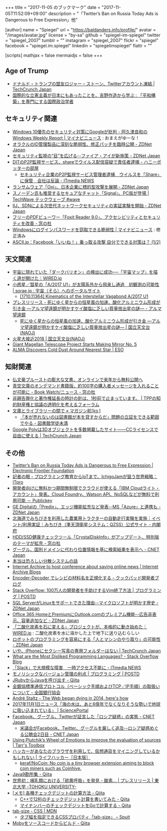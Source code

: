 +++
title = "2017-11-05 のブックマーク"
date =  "2017-11-05T11:52:09+09:00"
description = "「Twitter’s Ban on Russia Today Ads is Dangerous to Free Expression」他"

[author]
name      = "Spiegel"
url       = "https://baldanders.info/profile/"
avatar    = "/images/avatar.jpg"
license   = "by-sa"
github    = "spiegel-im-spiegel"
twitter   = "spiegel_2007"
tumblr    = ""
instagram = "spiegel_2007"
flickr    = "spiegel"
facebook  = "spiegel.im.spiegel"
linkedin  = "spiegelimspiegel"
flattr    = ""

[scripts]
  mathjax = false
  mermaidjs = false
+++

## Age of Trump

- [ドナルド・トランプの盟友ロジャー・ストーン、Twitterアカウント凍結 | TechCrunch Japan](http://jp.techcrunch.com/2017/10/30/20171029twitter-bans-a-scrooge/)
- [国際的な立憲主義が日本にもあったことを、吉野作造から学ぶ : 「平和構築」を専門にする国際政治学者](http://shinodahideaki.blog.jp/archives/21861249.html)

## セキュリティ関連

- [Windows 10優先のセキュリティ対策にGoogleが批判 - 阿久津良和のWindows Weekly Report | マイナビニュース](http://news.mynavi.jp/articles/2017/10/30/windows10report/) : おまえがゆーな！
- [オラクルのID管理製品に深刻な脆弱性、修正パッチを臨時公開 - ZDNet Japan](https://japan.zdnet.com/article/35109647/)
- [セキュリティ監視の“目”を広げる--ファイア・アイが新施策 - ZDNet Japan](https://japan.zdnet.com/article/35109662/)
- [DITのP2P監視サービス、shareでウイルス配信容疑で責任者逮捕 - ハニーポッターの部屋](http://connect24h.hatenablog.com/entry/2017/10/31/235344)
    - [セキュリティ企業のP2P監視サービス管理者逮捕　ウイルスを「Share」に保管　会社は反論 - ITmedia NEWS](http://www.itmedia.co.jp/news/articles/1711/02/news087.html)
- [ランサムウェア「Oni」、日本企業に標的型攻撃を展開 - ZDNet Japan](https://japan.zdnet.com/article/35109710/)
- [スノーデン氏も推奨するセキュアなチャット「Signal」、PC版が登場 | TechWave テックウェーブ #wave](http://techwave.jp/archives/introducing-signal-standalone-desktop.html)
- [IIJ、SDNによる次世代ネットワークセキュリティの実証実験を開始 - ZDNet Japan](https://japan.zdnet.com/article/35109734/)
- [フリーのPDFビューワー「Foxit Reader 9.0」、アクセシビリティとセキュリティを改善 - 窓の杜](https://forest.watch.impress.co.jp/docs/news/1089657.html)
- [Windowsにログインパスワードを窃取できる脆弱性 | マイナビニュース](http://news.mynavi.jp/news/2017/11/02/039/) : 修正済み
- [ASCII.jp：Facebook「いいね！」乗っ取る攻撃 自分でできる対策は？ (1/2)](http://ascii.jp/elem/000/001/578/1578586/)

## 天文関連

- [宇宙に隠れていた「ダークバリオン」の検出に成功──「宇宙マップ」を描く道が開けた｜WIRED.jp](https://wired.jp/2017/10/27/dark-baryon/)
- [小惑星／彗星の「A/2017 U1」が太陽系外から飛来し通過　初観測の可能性 | sorae.jp : 宇宙（そら）へのポータルサイト](http://sorae.jp/space/2017_10_30_a2017.html)
    - [[1710.11364] Kinematics of the Interstellar Vagabond A/2017 U1](https://arxiv.org/abs/1710.11364)
- [プレスリリース - 死にゆく星からの恒星風の加速、酸化アルミニウム形成が引き金 ―アルマ望遠鏡が明かすケイ酸塩に乏しい質量放出星の謎― - アルマ望遠鏡](https://alma-telescope.jp/news/press/whya-201711?doing_wp_cron=1509847278.9854331016540527343750)
    - [死にゆく星からの恒星風の加速、酸化アルミニウム形成が引き金 ―アルマ望遠鏡が明かすケイ酸塩に乏しい質量放出星の謎― | 国立天文台(NAOJ)](https://www.nao.ac.jp/news/science/2017/20171102-alma.html)
- [火星大接近2018 | 国立天文台(NAOJ)](https://www.nao.ac.jp/astro/feature/mars2018/)
- [Giant Magellan Telescope Project Starts Making Mirror No. 5](https://www.space.com/38652-giant-magellan-telescope-fifth-mirror-casting.html?utm_content=buffer4c652&utm_medium=social&utm_source=facebook)
- [ALMA Discovers Cold Dust Around Nearest Star | ESO](http://www.eso.org/public/news/eso1735/)

## 知財関連

- [仏文豪プルーストの膨大な文書、オンラインで来年から無料公開へ](http://www.afpbb.com/articles/-/3147987)
- [青空文庫のオンデマンド書籍版、約100字の購入者メッセージを入れることが可能に - Book Watch/ニュース - 窓の杜](https://forest.watch.impress.co.jp/docs/bookwatch/news/1089387.html)
- [非親告罪化と著作権延長の時計の針は、1秒前で止まっています。 | TPPの知的財産権と協議の透明化を考えるフォーラム](http://thinktppip.jp/?p=845)
- [文庫とライブラリーの間で « マガジン航[kɔː]](https://magazine-k.jp/2017/11/01/editors-note-26/)
    - [「本が売れないのは図書館が本を貸すからだ」問題の立証をできる範囲でやる - 図書館学徒未満](http://lovelibrary.hatenablog.com/entry/2017/11/02/143242)
- [Google Polyは3Dオブジェクトを多数掲載したサイト――CCライセンスで自由に使える | TechCrunch Japan](http://jp.techcrunch.com/2017/11/02/20171101google-launches-poly-a-home-for-the-worlds-3d-objects-built-for-creators/)

## その他

- [Twitter’s Ban on Russia Today Ads is Dangerous to Free Expression | Electronic Frontier Foundation](https://www.eff.org/deeplinks/2017/10/twitters-ban-russia-today-ads-dangerous-free-expression)
- [記者の眼 - プログラミング教育からIoTまで、IchigoJamが狙う世界戦略：ITpro](http://itpro.nikkeibp.co.jp/atcl/watcher/14/334361/102500947/?rt=nocnt)
- [開発者向けに無料かつ期間無制限でクラウドが使える「IBM Cloudライト・アカウント」発表。Cloud Foundry、Watson API、NoSQLなどが無料で利用可能 － Publickey](http://www.publickey1.jp/blog/17/IBM_cloud_lite_account.html)
- [GE Digitalの「Predix」、エッジ機能拡充など発表--MS「Azure」と連携も - ZDNet Japan](https://japan.zdnet.com/article/35109539/)
- [北海道でみちびきを利用した農業用トラクターの自動走行実験を実施｜イベント/利用実証｜みちびき（準天頂衛星システム：QZSS）公式サイト - 内閣府](http://qzss.go.jp/events/furano_171030.html)
- [HDD/SSD健康チェックツール「CrystalDiskInfo」がアップデート、特別版のテーマが拡充 - 窓の杜](https://forest.watch.impress.co.jp/docs/news/1088821.html)
- [グーグル、国別ドメインに代わり位置情報を基に検索結果を表示へ - CNET Japan](https://japan.cnet.com/article/35109585/)
- [本当は恐ろしい分散システムの話](https://www.slideshare.net/kumagi/ss-81368169)
- [Internet Archive to host conference about saving online news | Internet Archive Blogs](http://blog.archive.org/2017/10/29/internet-archive-to-host-conference-about-saving-online-news/)
- [Encoder-Decoder でレシピの材料名を正規化する - クックパッド開発者ブログ](http://techlife.cookpad.com/entry/2017/10/30/080102)
- [Stack Overflow: 100万人の開発者を手助けするVim終了方法 | プログラミング | POSTD](http://postd.cc/stack-overflow-helping-one-million-developers-exit-vim/)
- [SQL ServerがLinuxをサポートできた理由--マイクロソフトが明かす歴史 - ZDNet Japan](https://japan.zdnet.com/article/35109600/)
- [Office 365 HomeとPremiumにOutlook.comのプレミアム機能--広告非表示、容量追加など - ZDNet Japan](https://japan.zdnet.com/article/35109612/)
- [「二酸化炭素を石に変える」プロジェクトが、本格的に動き始めた｜WIRED.jp](https://wired.jp/2017/10/31/first-facility-grabs-co2-from-the-air-and-stores-it-underground/) : 二酸化炭素を水に溶かした上で地下に送り込むらしい
- [ロボットのプログラミングを容易にする「人とマシンのやり取り」の可能性 - ZDNet Japan](https://japan.zdnet.com/article/35109196/)
- [いや、iPhoneにセクシー写真の専用フォルダーはない | TechCrunch Japan](http://jp.techcrunch.com/2017/10/31/20171030no-iphones-dont-have-a-special-folder-for-your-sexy-pics/)
- [What are the Most Disliked Programming Languages? - Stack Overflow Blog](https://stackoverflow.blog/2017/10/31/disliked-programming-languages/?cb=1)
- [「Slack」で大規模な障害　一時アクセス不能に - ITmedia NEWS](http://www.itmedia.co.jp/news/articles/1711/01/news066.html)
- [モノリシックなバージョン管理の利点 | プログラミング | POSTD](http://postd.cc/monorepo/)
- [JRubyからJavaを呼び出す - Qiita](https://qiita.com/_-----------_/items/0b4bd2b276ada320e91f)
- [全銀協標準通信プロトコル（ベーシック手順およびTCP／IP手順）の取扱いについて - 全国銀行協会](https://www.zenginkyo.or.jp/news/detail/nid/8828/)
- [André Staltz - The Web began dying in 2014, here's how](https://staltz.com/the-web-began-dying-in-2014-heres-how.html)
- [2017年11月1日ニュース「海の水は、あと6億年でなくなりそうな勢いで地球に吸い込まれている」 | SciencePortal](http://scienceportal.jst.go.jp/news/newsflash_review/newsflash/2017/11/20171101_01.html)
- [Facebook、グーグル、Twitterが証言した「ロシア疑惑」の実態 - CNET Japan](https://japan.cnet.com/article/35109682/)
    - [米議会がFacebook、Twitter、グーグルを厳しく追及--ロシア疑惑めぐる公聴会2日目 - CNET Japan](https://japan.cnet.com/article/35109764/)
- [Using Plutchik’s Wheel of Emotions to improve the evaluation of sources | Tarr's Toolbox](https://www.classtools.net/blog/using-plutchiks-wheel-of-emotions-to-improve-the-evaluation-of-sources/)
- [ハッカーがあなたのブラウザを利用して、仮想通貨をマイニングしているかもしれない | ライフハッカー［日本版］](https://www.lifehacker.jp/2017/10/171031-how-to-stop-sites-from-harvesting-cryptocurrency-from.html)
    - [keraf/NoCoin: No coin is a tiny browser extension aiming to block coin miners such as Coinhive.](https://github.com/keraf/NoCoin/)
- [Java9勘所集 - Qiita](https://qiita.com/shiroma_yuki/items/8725a73493e3fe75155d)
- [世界初：哺乳類における「硫黄呼吸」を発見 - 酸素... | プレスリリース | 東北大学 -TOHOKU UNIVERSITY-](http://www.tohoku.ac.jp/japanese/2017/10/press20171025-02.html)
- [[メモ] 各種チェックデジットの計算方法 - Qiita](https://qiita.com/yoshi389111/items/00ca7b3ed9ceac904cde)
    - [C++で12桁のチェックデジット計算を書いてみた - Qiita](https://qiita.com/S_H_/items/bfd224e96732163add75)
    - [マイナンバーのチェックデジットをGoで計算する - Qiita](https://qiita.com/qube81/items/f66a38b28ec58bc5c4da)
- [tab-size - CSS | MDN](https://developer.mozilla.org/ja/docs/Web/CSS/tab-size)
    - [タブ幅を指定できるCSSプロパティ「tab-size」 – Spuit](https://spuit.tech/css/tab-size/)
- [Mobyをソースコードからビルド - Qiita](https://qiita.com/kohga/items/0a8defe4fa9bf09a2177)

